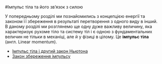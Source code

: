 #Iмпульс тiла та його зв’язок з силою

У попередньому роздiлi ми познайомились з концепцiєю енергiї та законом її збереження в результатi перетворення з одного виду в iнший. В даному роздiлi ми
розглянемо ще одну дуже важливу величину, яка характеризує рухоме тiло та систему тiл i є одною з фундаментальних величин не тiльки в механiцi, але й у фiзицi в цiлому. Це <b>iмпульс тiла</b> (англ. Linear momentum).

* [Iмпульс тiла і другий закон Ньютона](http://physics.ed-era.com/book/chapter_7/impuls_tila_i_drugiy_zakon_Nyutona.html)
* [Закон збереження імпульсу](http://physics.ed-era.com/book/chapter_7/zakon_zberezhennya_impulsu.html)